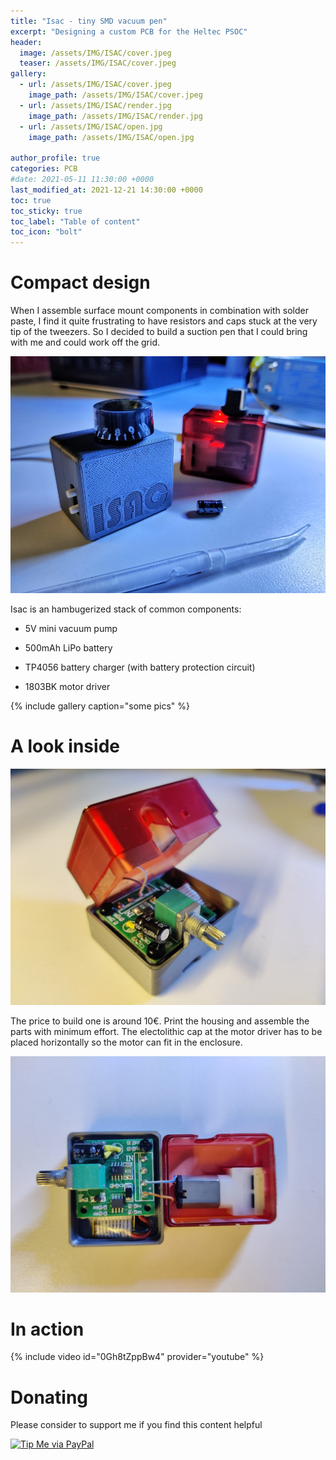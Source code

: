 ```yaml
---
title: "Isac - tiny SMD vacuum pen"
excerpt: "Designing a custom PCB for the Heltec PSOC"
header:
  image: /assets/IMG/ISAC/cover.jpeg
  teaser: /assets/IMG/ISAC/cover.jpeg
gallery:
  - url: /assets/IMG/ISAC/cover.jpeg
    image_path: /assets/IMG/ISAC/cover.jpeg
  - url: /assets/IMG/ISAC/render.jpg
    image_path: /assets/IMG/ISAC/render.jpg
  - url: /assets/IMG/ISAC/open.jpg
    image_path: /assets/IMG/ISAC/open.jpg

author_profile: true
categories: PCB
#date: 2021-05-11 11:30:00 +0000
last_modified_at: 2021-12-21 14:30:00 +0000
toc: true
toc_sticky: true
toc_label: "Table of content"
toc_icon: "bolt" 
---
```

# Compact design

When I assemble surface mount components in combination with solder paste, I find it quite frustrating to have resistors and caps stuck at the very tip of the tweezers. So I decided to build a suction pen that I could bring with me and could work off the grid.


![ISAC](/assets/IMG/ISAC/cover.jpeg)

Isac is an hambugerized stack of common components:

- 5V mini vacuum pump

- 500mAh LiPo battery

- TP4056 battery charger (with battery protection circuit)

- 1803BK motor driver

{% include gallery caption="some pics" %}

# A look inside 


![ISAC](/assets/IMG/ISAC/open.jpg)


The price to build one is around 10€. Print the housing and assemble the parts with minimum effort. The electolithic cap at the motor driver has to be placed horizontally so the motor can fit in the enclosure.

![](/assets/IMG/ISAC/up.jpg)

# In action


{% include video id="0Gh8tZppBw4" provider="youtube" %}

# Donating

Please consider to support me if you find this content helpful

[![Tip Me via PayPal](https://img.shields.io/badge/PayPal-tip%20me-bb005d.svg?style=for-the-badge&logo=paypal)](https://paypal.me/picogizmo)


